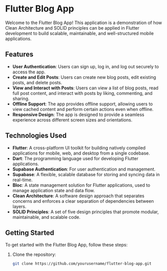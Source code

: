 # Flutter Blog App

Welcome to the Flutter Blog App! This application is a demonstration of how Clean Architecture and SOLID principles can be applied in Flutter development to build scalable, maintainable, and well-structured mobile applications.

## Features

- **User Authentication**: Users can sign up, log in, and log out securely to access the app.
- **Create and Edit Posts**: Users can create new blog posts, edit existing posts, and delete posts.
- **View and Interact with Posts**: Users can view a list of blog posts, read full post content, and interact with posts by liking, commenting, and sharing.
- **Offline Support**: The app provides offline support, allowing users to view cached content and perform certain actions even when offline.
- **Responsive Design**: The app is designed to provide a seamless experience across different screen sizes and orientations.

## Technologies Used

- **Flutter**: A cross-platform UI toolkit for building natively compiled applications for mobile, web, and desktop from a single codebase.
- **Dart**: The programming language used for developing Flutter applications.
- **Supabase Authentication**: For user authentication and management.
- **Supabase**: A flexible, scalable database for storing and syncing data in real-time.
- **Bloc**: A state management solution for Flutter applications, used to manage application state and data flow.
- **Clean Architecture**: A software design approach that separates concerns and enforces a clear separation of dependencies between layers.
- **SOLID Principles**: A set of five design principles that promote modular, maintainable, and scalable code.

## Getting Started

To get started with the Flutter Blog App, follow these steps:

1. Clone the repository:

   ```bash
   git clone https://github.com/yourusername/flutter-blog-app.git
